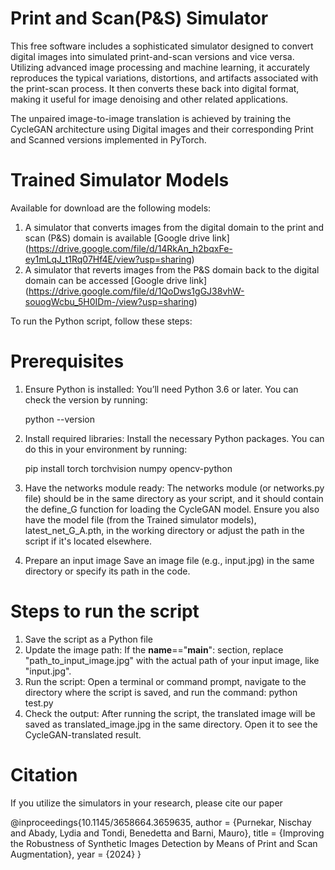 # Print and Scan(P&S) Simulator

This free software includes a sophisticated simulator designed to convert digital images into simulated print-and-scan versions and vice versa. Utilizing advanced image processing and machine learning, it accurately reproduces the typical variations, distortions, and artifacts associated with the print-scan process. It then converts these back into digital format, making it useful for image denoising and other related applications.

The unpaired image-to-image translation is achieved by training the CycleGAN architecture using Digital images and their corresponding Print and Scanned versions implemented in PyTorch.

# Trained Simulator Models

Available for download are the following models:

1) A simulator that converts images from the digital domain to the print and scan (P&S) domain is available [Google drive link] (https://drive.google.com/file/d/14RkAn_h2bqxFe-ey1mLqJ_t1Rq07Hf4E/view?usp=sharing)
2) A simulator that reverts images from the P&S domain back to the digital domain can be accessed [Google drive link] (https://drive.google.com/file/d/1QoDws1gGJ38vhW-souogWcbu_5H0IDm-/view?usp=sharing)

To run the Python script, follow these steps:

# Prerequisites
1) Ensure Python is installed: You’ll need Python 3.6 or later. You can check the version by running:

    python --version
3) Install required libraries: Install the necessary Python packages. You can do this in your environment by running:

   pip install torch torchvision numpy opencv-python
5) Have the networks module ready:
     The networks module (or networks.py file) should be in the same directory as your script, and it should contain the define_G function for loading the CycleGAN model.
     Ensure you also have the model file (from the Trained simulator models), latest_net_G_A.pth, in the working directory or adjust the path in the script if it's located elsewhere.
6) Prepare an input image
     Save an image file (e.g., input.jpg) in the same directory or specify its path in the code.

# Steps to run the script
1) Save the script as a Python file
2) Update the image path: If the __name__=="__main__": section, replace "path_to_input_image.jpg" with the actual path of your input image, like "input.jpg".
3) Run the script: Open a terminal or command prompt, navigate to the directory where the script is saved, and run the command:
     python test.py
4) Check the output: After running the script, the translated image will be saved as translated_image.jpg in the same directory. Open it to see the CycleGAN-translated result.

# Citation
If you utilize the simulators in your research, please cite our paper

@inproceedings{10.1145/3658664.3659635,
author = {Purnekar, Nischay and Abady, Lydia and Tondi, Benedetta and Barni, Mauro},
title = {Improving the Robustness of Synthetic Images Detection by Means of Print and Scan Augmentation},
year = {2024}
}
